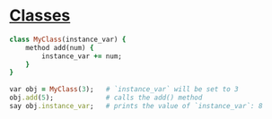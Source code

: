 [1]: http://rosettacode.org/wiki/Classes

# [Classes][1]

```ruby
class MyClass(instance_var) {
    method add(num) {
        instance_var += num;
    }
}
 
var obj = MyClass(3);   # `instance_var` will be set to 3
obj.add(5);             # calls the add() method
say obj.instance_var;   # prints the value of `instance_var`: 8
```